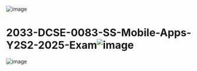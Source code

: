 ![image](https://github.com/user-attachments/assets/676fc32f-c455-46b1-900f-e34a28d05487)
# 2033-DCSE-0083-SS-Mobile-Apps-Y2S2-2025-Exam![image](https://github.com/user-attachments/assets/0a1e713c-e75d-4737-8c31-0e8b29a907ca)
![image](https://github.com/user-attachments/assets/3956b51f-4f98-48df-a89d-01d6106913bf)
